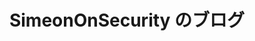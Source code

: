 ---
title: "SimeonOnSecurity のブログ"
description: "SimeonOnSecurity の個人的な経験と専門家のヒントを探索してください。"
tags: ["サイバーセキュリティのヒント", "自動化技術", "ネットワークセキュリティ", "データプライバシー", "ITセキュリティ", "ハッキング防止", "セキュアなコーディング", "ネットワークインフラストラクチャ", "デジタルフォレンジクス", "クラウドセキュリティ", "サイバーセキュリティ脅威情報", "インシデント対応", "脆弱性評価", "ペネトレーションテスト", "アイデンティティ管理", "セキュリティ意識", "マルウェア分析", "データ暗号化", "ファイアウォールの設定", "セキュアなウェブ開発", "ネットワーク監視", "サイバーセキュリティフレームワーク", "IoTセキュリティ", "モバイルセキュリティ", "フィッシング防止", "サイバーセキュリティベストプラクティス", "脅威ハンティング", "ソーシャルエンジニアリング対策", "アクセス制御", "ネットワークセグメンテーション"]
---